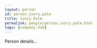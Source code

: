 ```yaml
---
layout: person
id: person.ivory.palm
title: Ivory Palm
permalink: people/person.ivory.palm.html
tags: [company.hub]
---
```


Person details...